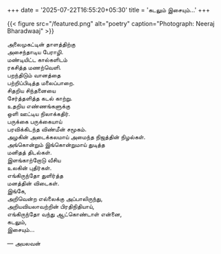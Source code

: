 +++
date = '2025-07-22T16:55:20+05:30'
title = 'கடலும் இசையும்...'
+++

{{< figure src="/featured.png" alt="poetry" caption="Photograph: Neeraj Bharadwaaj" >}}

அலைமுகட்டின் தாளத்திற்கு <br>
அசைந்தாடிய பேராழி. <br>
மண்டியிட்ட கால்களிடம் <br>
ரகசித்த மணற்வெளி. <br>
பறந்திடும் வானத்தை <br>
பற்றிப்பிடித்த மலைப்பாறை. <br>
சிதறிய சிந்தனையை <br>
சேர்த்தளித்த கடல் காற்று. <br>
உதறிய எண்ணங்களுக்கு <br>
ஒளி ஊட்டிய நிலாக்கதிர். <br>
பருக்கை பருக்கையாய் <br>
பரவிக்கிடந்த விண்மீன் சமூகம். <br>
அழகின் அடைக்கலமாய் அமைந்த நிஜத்தின் நிழல்கள். <br>
அங்கொன்றும் இங்கொன்றுமாய் துடித்த<br>
மனிதத் திடல்கள்.<br>
இளங்காற்றோடு வீசிய <br>
உலகின் புதிர்கள். <br>
எங்கிருந்தோ துளிர்த்த <br>
மனத்தின் விடைகள். <br>
இங்கே, <br>
அறிவென்ற எல்லைக்கு அப்பாலிருந்து,<br>
அறியவியலாவற்றின் பிரதிநிதியாய், <br>
எங்கிருந்தோ வந்து ஆட்கொண்டாள் என்னை,<br>
கடலும், <br>
இசையும்...<br>

— அயலவன்

